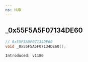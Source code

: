```yaml
---
ns: HUD
---
```

## _0x55F5A5F07134DE60

```c
// 0x55F5A5F07134DE60
void _0x55F5A5F07134DE60();
```

```
Introduced: v1180
```

